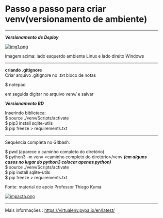 # Passo a passo para criar venv(versionamento de ambiente)  

--------------------------------------------------------------
***Versionamento de Deploy***    

[![img1.png](https://i.postimg.cc/W4c0sZgx/img1.png)](https://postimg.cc/68z80yHh)  
 
 
Imagem acima: lado esquerdo ambiente Linux e lado direito Windows  

-------------------------------------------------------------
**criando .gitignore**    
Criar arquivo .gitignore no .txt bloco de notas

$ notepad

em seguida digitar no arquivo venv/ e salvar  

***Versionamento BD***  

Inserindo biblioteca:  
$ source ./venv/Scripts/activate  
$ pip3 install sqlite-utils  
$ pip freeze > requirements.txt  

-------------------------------------------------------------  

Sequência completa no Gitbash:  

$ pwd (aparece o caminho completo do diretório)  
$ python3 -m venv <caminho completo do diretório>/venv  ***(em alguns casos no lugar do python3 colocar apenas python)***  
$ source ./venv/Scripts/activate  
$ pip install sqlite-utils  
$ pip freeze > requirements.txt

Fonte: material de apoio Professor Thiago Kuma  

[![impacta.png](https://i.postimg.cc/0QVbLK8g/impacta.png)](https://postimg.cc/FdJrSRdG)  

-------------------------------------------------------------

Mais informações : https://virtualenv.pypa.io/en/latest/
